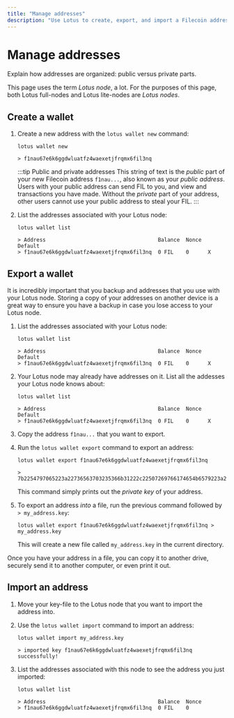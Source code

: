 ```yaml
---
title: "Manage addresses"
description: "Use Lotus to create, export, and import a Filecoin addresses."
---
```


# Manage addresses 

Explain how addresses are organized: public versus private parts.

This page uses the term _Lotus node_, a lot. For the purposes of this page, both Lotus full-nodes and Lotus lite-nodes are _Lotus nodes_. 

## Create a wallet

1. Create a new address with the `lotus wallet new` command:

    ```shell
    lotus wallet new

    > f1nau67e6k6ggdwluatfz4waexetjfrqmx6fil3nq
    ```

    :::tip Public and private addresses
    This string of text is the _public_ part of your new Filecoin address `f1nau...`, also known as your _public address_. Users with your public address can send FIL to you, and view and transactions you have made. Without the _private_ part of your address, other users cannot use your public address to steal your FIL. 
    :::

1. List the addresses associated with your Lotus node:

    ```shell
    lotus wallet list

    > Address                                    Balance  Nonce  Default  
    > f1nau67e6k6ggdwluatfz4waexetjfrqmx6fil3nq  0 FIL    0      X  
    ```

## Export a wallet

It is incredibly important that you backup and addresses that you use with your Lotus node. Storing a copy of your addresses on another device is a great way to ensure you have a backup in case you lose access to your Lotus node.

1. List the addresses associated with your Lotus node:

    ```shell
    lotus wallet list

    > Address                                    Balance  Nonce  Default  
    > f1nau67e6k6ggdwluatfz4waexetjfrqmx6fil3nq  0 FIL    0      X  
    ```

1. Your Lotus node may already have addresses on it. List all the addesses your Lotus node knows about:

    ```shell
    lotus wallet list

    > Address                                    Balance  Nonce  Default  
    > f1nau67e6k6ggdwluatfz4waexetjfrqmx6fil3nq  0 FIL    0      X  
    ```

1. Copy the address `f1nau...` that you want to export.
1. Run the `lotus wallet export` command to export an address:

    ```shell
    lotus wallet export f1nau67e6k6ggdwluatfz4waexetjfrqmx6fil3nq 

    > 7b2254797065223a22736563703235366b31222c22507269766174654b6579223a2238313578377535366c77706238347038797036336a6d4154614f425934795454635a7a7932375554416f673d227d
    ```

    This command simply prints out the _private key_ of your address. 

1. To export an address _into_ a file, run the previous command followed by `> my_address.key`:

    ```shell
    lotus wallet export f1nau67e6k6ggdwluatfz4waexetjfrqmx6fil3nq > my_address.key
    ```

    This will create a new file called `my_address.key` in the current directory.

Once you have your address in a file, you can copy it to another drive, securely send it to another computer, or even print it out.

## Import an address

1. Move your key-file to the Lotus node that you want to import the address into. 
1. Use the `lotus wallet import` command to import an address:

    ```shell
    lotus wallet import my_address.key

    > imported key f1nau67e6k6ggdwluatfz4waexetjfrqmx6fil3nq successfully!
    ```

1. List the addresses associated with this node to see the address you just imported: 

    ```shell
    lotus wallet list

    > Address                                    Balance  Nonce  
    > f1nau67e6k6ggdwluatfz4waexetjfrqmx6fil3nq  0 FIL    0 
    ```
